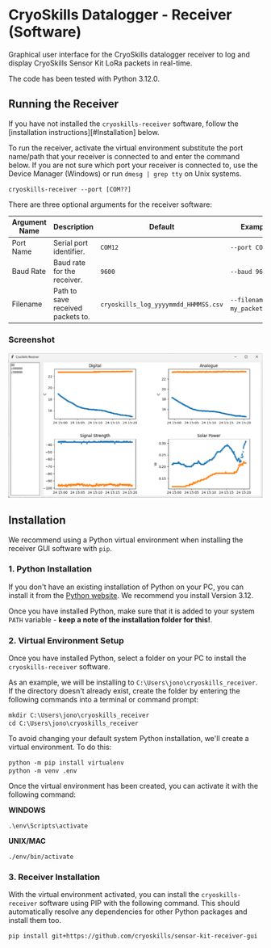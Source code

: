 # CryoSkills Datalogger - Receiver (Software)
Graphical user interface for the CryoSkills datalogger receiver to log and display CryoSkills Sensor Kit LoRa packets in real-time.

The code has been tested with Python 3.12.0.

## Running the Receiver
If you have not installed the `cryoskills-receiver` software, follow the [installation instructions][#Installation] below.

To run the receiver, activate the virtual environment substitute the port name/path that your receiver is connected to and enter the command below.  If you are not sure which port your receiver is connected to, use the Device Manager (Windows) or run `dmesg | grep tty` on Unix systems.

```
cryoskills-receiver --port [COM??] 
```

There are three optional arguments for the receiver software:

| Argument Name | Description                       | Default                              | Example                     |
| ------------- | --------------------------------- | ------------------------------------ | --------------------------- |
| Port Name     | Serial port identifier.           | `COM12`                              | `--port COM12`              |
| Baud Rate     | Baud rate for the receiver.       | `9600`                               | `--baud 9600`               |
| Filename      | Path to save received packets to. | `cryoskills_log_yyyymmdd_HHMMSS.csv` | `--filename my_packets.csv` | 

### Screenshot
![Screenshot from CryoSkills receiver software](assets/screenshot_simple_receiver.png)


## Installation
We recommend using a Python virtual environment when installing the receiver GUI software with `pip`. 

### 1. Python Installation
If you don't have an existing installation of Python on your PC, you can install it from the [Python website](https://www.python.org/downloads/).  We recommend you install Version 3.12.

Once you have installed Python, make sure that it is added to your system `PATH` variable - **keep a note of the installation folder for this!**.

### 2. Virtual Environment Setup
Once you have installed Python, select a folder on your PC to install the `cryoskills-receiver` software.

As an example, we will be installing to `C:\Users\jono\cryoskills_receiver`.  If the directory doesn't already exist, create the folder by entering the following commands into a terminal or command prompt:

```
mkdir C:\Users\jono\cryoskills_receiver
cd C:\Users\jono\cryoskills_receiver
```

To avoid changing your default system Python installation, we'll create a virtual environment.  To do this:

```
python -m pip install virtualenv
python -m venv .env
```

Once the virtual environment has been created, you can activate it with the following command:

**WINDOWS**
```
.\env\Scripts\activate
```
**UNIX/MAC**
```
./env/bin/activate
```

### 3. Receiver Installation
With the virtual environment activated, you can install the `cryoskills-receiver` software using PIP with the following command. This should automatically resolve any dependencies for other Python packages and install them too.

```
pip install git+https://github.com/cryoskills/sensor-kit-receiver-gui
```
